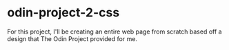 # odin-project-2-css
For this project, I'll be creating an entire web page from scratch based off a design that The Odin Project provided for me. 
